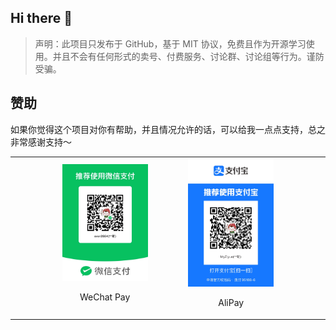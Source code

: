 ## Hi there 👋

<!-- **Welcome to MyZiyue Team!** -->

> 声明：此项目只发布于 GitHub，基于 MIT 协议，免费且作为开源学习使用。并且不会有任何形式的卖号、付费服务、讨论群、讨论组等行为。谨防受骗。

## 赞助

如果你觉得这个项目对你有帮助，并且情况允许的话，可以给我一点点支持，总之非常感谢支持～

<table align="center" width="100%" border="0">
    <tr >
        <td width="15%" align="center">&nbsp;</td>
        <td width="30%" align="center">
            <img style="max-height: 10%" src="https://github.com/myziyue/.github/blob/main/assets/WeChatPay.JPG" alt="微信支付" />
            <p>WeChat Pay</p>
        </td>
        <td width="10%" align="center">&nbsp;</td>
        <td width="30%" align="center">
            <img style="max-height: 10%" src="https://github.com/myziyue/.github/blob/main/assets/AliPay.JPG" alt="支付宝支付" />
            <p>AliPay</p>
        </td>
        <td width="15%" align="center">&nbsp;</td>
    </tr>
</table>

<!-- 
🙋‍♀️ A short introduction - what is your organization all about?
🌈 Contribution guidelines - how can the community get involved?
👩‍💻 Useful resources - where can the community find your docs? Is there anything else the community should know?
🍿 Fun facts - what does your team eat for breakfast?
🧙 Remember, you can do mighty things with the power of [Markdown](https://docs.github.com/github/writing-on-github/getting-started-with-writing-and-formatting-on-github/basic-writing-and-formatting-syntax)
 -->
